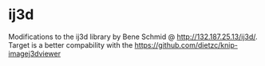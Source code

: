 ij3d
====

Modifications to the ij3d library by Bene Schmid @ http://132.187.25.13/ij3d/. Target is a better compability with the https://github.com/dietzc/knip-imagej3dviewer 
